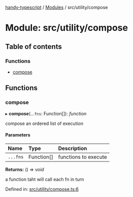 [handy-typescript](../README.md) / [Modules](../modules.md) / src/utility/compose

# Module: src/utility/compose

## Table of contents

### Functions

- [compose](src_utility_compose.md#compose)

## Functions

### compose

▸ **compose**(...`fns`: Function[]): *function*

compose an ordered list of execution

#### Parameters

| Name | Type | Description |
| :------ | :------ | :------ |
| `...fns` | Function[] | functions to execute |

**Returns:** () => *void*

a function taht will call each fn in turn

Defined in: [src/utility/compose.ts:6](https://github.com/robbiemu/handy-typescript/blob/1dd3e37/src/utility/compose.ts#L6)
